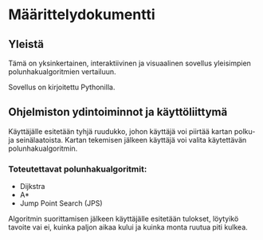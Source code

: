 # Määrittelydokumentti
## Yleistä

Tämä on yksinkertainen, interaktiivinen ja visuaalinen sovellus yleisimpien polunhakualgoritmien vertailuun.

Sovellus on kirjoitettu Pythonilla.

## Ohjelmiston ydintoiminnot ja käyttöliittymä

Käyttäjälle esitetään tyhjä ruudukko, johon käyttäjä voi piirtää kartan polku- ja seinälaatoista. Kartan tekemisen jälkeen käyttäjä voi valita käytettävän polunhakualgoritmin.

### Toteutettavat polunhakualgoritmit:

- Dijkstra
- A\*
- Jump Point Search (JPS)

Algoritmin suorittamisen jälkeen käyttäjälle esitetään tulokset, löytyikö tavoite vai ei, kuinka paljon aikaa kului ja kuinka monta ruutua piti kulkea.
